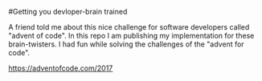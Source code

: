 #Getting you devloper-brain trained

A friend told me about this nice challenge for software developers called "advent of code". In this repo I am publishing my implementation for these brain-twisters. I had fun while solving the challenges of the "advent for code".

https://adventofcode.com/2017